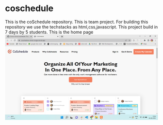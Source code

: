 # coschedule
This is the coSchedule repository. This is team project.
For building this repository we use the techstacks as html,css,javascript.
This project build in 7 days by 5 students.
This is the home page
<img src = "./homepage.jpg.png"/>
